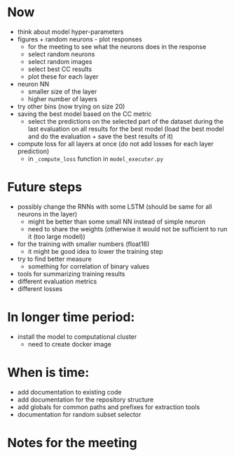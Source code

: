 # Now
- think about model hyper-parameters
- figures + random neurons - plot responses
    - for the meeting to see what the neurons does in the response
    - select random neurons
    - select random images
    - select best CC results
    - plot these for each layer
- neuron NN 
    - smaller size of the layer
    - higher number of layers
- try other bins (now trying on size 20)
- saving the best model based on the CC metric
    - select the predictions on the selected part of the dataset during the last evaluation on all results for the best model (load the best model and do the evaluation + save the best results of it)
- compute loss for all layers at once (do not add losses for each layer prediction)
    - in `_compute_loss` function in `model_executer.py`


# Future steps
- possibly change the RNNs with some LSTM (should be same for all neurons in the layer)
    - might be better than some small NN instead of simple neuron
    - need to share the weights (otherwise it would not be sufficient to run it (too large model))
- for the training with smaller numbers (float16)
    - it might be good idea to lower the training step
- try to find better measure
    - something for correlation of binary values
- tools for summarizing training results
- different evaluation metrics
- different losses


# In longer time period:
- install the model to computational cluster
    - need to create docker image

# When is time:
- add documentation to existing code
- add documentation for the repository structure
- add globals for common paths and prefixes for extraction tools
- documentation for random subset selector


# Notes for the meeting
